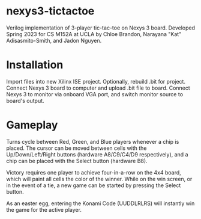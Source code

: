 # nexys3-tictactoe

Verilog implementation of 3-player tic-tac-toe on Nexys 3 board. Developed Spring 2023 for CS M152A at UCLA by Chloe Brandon, Narayana "Kat" Adisasmito-Smith, and Jadon Nguyen.

# Installation

Import files into new Xilinx ISE project. Optionally, rebuild .bit for project. Connect Nexys 3 board to computer and upload .bit file to board. Connect Nexys 3 to monitor via onboard VGA port, and switch monitor source to board's output.

# Gameplay

Turns cycle between Red, Green, and Blue players whenever a chip is placed. The cursor can be moved between cells with the Up/Down/Left/Right buttons (hardware A8/C9/C4/D9 respectively), and a chip can be placed with the Select button (hardware B8).

Victory requires one player to achieve four-in-a-row on the 4x4 board, which will paint all cells the color of the winner. While on the win screen, or in the event of a tie, a new game can be started by pressing the Select button.

As an easter egg, entering the Konami Code (UUDDLRLRS) will instantly win the game for the active player.
